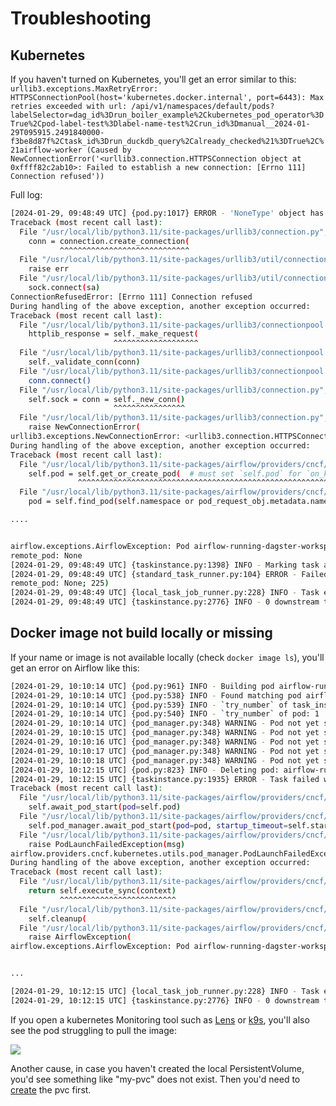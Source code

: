 # Troubleshooting

## Kubernetes

If you haven't turned on Kubernetes, you'll get an error similar to this:
`urllib3.exceptions.MaxRetryError: HTTPSConnectionPool(host='kubernetes.docker.internal', port=6443): Max retries exceeded with url: /api/v1/namespaces/default/pods?labelSelector=dag_id%3Drun_boiler_example%2Ckubernetes_pod_operator%3DTrue%2Cpod-label-test%3Dlabel-name-test%2Crun_id%3Dmanual__2024-01-29T095915.2491840000-f3be8d87f%2Ctask_id%3Drun_duckdb_query%2Calready_checked%21%3DTrue%2C%21airflow-worker (Caused by NewConnectionError('<urllib3.connection.HTTPSConnection object at 0xffff82c2ab10>: Failed to establish a new connection: [Errno 111] Connection refused'))`


Full log:
```sh
[2024-01-29, 09:48:49 UTC] {pod.py:1017} ERROR - 'NoneType' object has no attribute 'metadata'
Traceback (most recent call last):
  File "/usr/local/lib/python3.11/site-packages/urllib3/connection.py", line 174, in _new_conn
    conn = connection.create_connection(
           ^^^^^^^^^^^^^^^^^^^^^^^^^^^^^
  File "/usr/local/lib/python3.11/site-packages/urllib3/util/connection.py", line 95, in create_connection
    raise err
  File "/usr/local/lib/python3.11/site-packages/urllib3/util/connection.py", line 85, in create_connection
    sock.connect(sa)
ConnectionRefusedError: [Errno 111] Connection refused
During handling of the above exception, another exception occurred:
Traceback (most recent call last):
  File "/usr/local/lib/python3.11/site-packages/urllib3/connectionpool.py", line 714, in urlopen
    httplib_response = self._make_request(
                       ^^^^^^^^^^^^^^^^^^^
  File "/usr/local/lib/python3.11/site-packages/urllib3/connectionpool.py", line 403, in _make_request
    self._validate_conn(conn)
  File "/usr/local/lib/python3.11/site-packages/urllib3/connectionpool.py", line 1053, in _validate_conn
    conn.connect()
  File "/usr/local/lib/python3.11/site-packages/urllib3/connection.py", line 363, in connect
    self.sock = conn = self._new_conn()
                       ^^^^^^^^^^^^^^^^
  File "/usr/local/lib/python3.11/site-packages/urllib3/connection.py", line 186, in _new_conn
    raise NewConnectionError(
urllib3.exceptions.NewConnectionError: <urllib3.connection.HTTPSConnection object at 0xffff82db3650>: Failed to establish a new connection: [Errno 111] Connection refused
During handling of the above exception, another exception occurred:
Traceback (most recent call last):
  File "/usr/local/lib/python3.11/site-packages/airflow/providers/cncf/kubernetes/operators/pod.py", line 583, in execute_sync
    self.pod = self.get_or_create_pod(  # must set `self.pod` for `on_kill`
               ^^^^^^^^^^^^^^^^^^^^^^^^^^^^^^^^^^^^^^^^^^^^^^^^^^^^^^^^^^^^
  File "/usr/local/lib/python3.11/site-packages/airflow/providers/cncf/kubernetes/operators/pod.py", line 545, in get_or_create_pod
    pod = self.find_pod(self.namespace or pod_request_obj.metadata.namespace, context=context)

....


airflow.exceptions.AirflowException: Pod airflow-running-dagster-workspace-jdkqug7h returned a failure.
remote_pod: None
[2024-01-29, 09:48:49 UTC] {taskinstance.py:1398} INFO - Marking task as UP_FOR_RETRY. dag_id=run_boiler_example, task_id=run_duckdb_query, execution_date=20210501T000000, start_date=20240129T094849, end_date=20240129T094849
[2024-01-29, 09:48:49 UTC] {standard_task_runner.py:104} ERROR - Failed to execute job 3 for task run_duckdb_query (Pod airflow-running-dagster-workspace-jdkqug7h returned a failure.
remote_pod: None; 225)
[2024-01-29, 09:48:49 UTC] {local_task_job_runner.py:228} INFO - Task exited with return code 1
[2024-01-29, 09:48:49 UTC] {taskinstance.py:2776} INFO - 0 downstream tasks scheduled from follow-on schedule check
```


## Docker image not build locally or missing

If your name or image is not available locally (check `docker image ls`), you'll get an error on Airflow like this:

```sh
[2024-01-29, 10:10:14 UTC] {pod.py:961} INFO - Building pod airflow-running-dagster-workspace-64ngbudj with labels: {'dag_id': 'run_boiler_example', 'task_id': 'run_duckdb_query', 'run_id': 'manual__2024-01-29T101013.7029880000-328a76b5e', 'kubernetes_pod_operator': 'True', 'try_number': '1'}
[2024-01-29, 10:10:14 UTC] {pod.py:538} INFO - Found matching pod airflow-running-dagster-workspace-64ngbudj with labels {'airflow_kpo_in_cluster': 'False', 'airflow_version': '2.7.1-astro.1', 'dag_id': 'run_boiler_example', 'kubernetes_pod_operator': 'True', 'pod-label-test': 'label-name-test', 'run_id': 'manual__2024-01-29T101013.7029880000-328a76b5e', 'task_id': 'run_duckdb_query', 'try_number': '1'}
[2024-01-29, 10:10:14 UTC] {pod.py:539} INFO - `try_number` of task_instance: 1
[2024-01-29, 10:10:14 UTC] {pod.py:540} INFO - `try_number` of pod: 1
[2024-01-29, 10:10:14 UTC] {pod_manager.py:348} WARNING - Pod not yet started: airflow-running-dagster-workspace-64ngbudj
[2024-01-29, 10:10:15 UTC] {pod_manager.py:348} WARNING - Pod not yet started: airflow-running-dagster-workspace-64ngbudj
[2024-01-29, 10:10:16 UTC] {pod_manager.py:348} WARNING - Pod not yet started: airflow-running-dagster-workspace-64ngbudj
[2024-01-29, 10:10:17 UTC] {pod_manager.py:348} WARNING - Pod not yet started: airflow-running-dagster-workspace-64ngbudj
[2024-01-29, 10:10:18 UTC] {pod_manager.py:348} WARNING - Pod not yet started: airflow-running-dagster-workspace-64ngbudj
[2024-01-29, 10:12:15 UTC] {pod.py:823} INFO - Deleting pod: airflow-running-dagster-workspace-64ngbudj
[2024-01-29, 10:12:15 UTC] {taskinstance.py:1935} ERROR - Task failed with exception
Traceback (most recent call last):
  File "/usr/local/lib/python3.11/site-packages/airflow/providers/cncf/kubernetes/operators/pod.py", line 594, in execute_sync
    self.await_pod_start(pod=self.pod)
  File "/usr/local/lib/python3.11/site-packages/airflow/providers/cncf/kubernetes/operators/pod.py", line 556, in await_pod_start
    self.pod_manager.await_pod_start(pod=pod, startup_timeout=self.startup_timeout_seconds)
  File "/usr/local/lib/python3.11/site-packages/airflow/providers/cncf/kubernetes/utils/pod_manager.py", line 354, in await_pod_start
    raise PodLaunchFailedException(msg)
airflow.providers.cncf.kubernetes.utils.pod_manager.PodLaunchFailedException: Pod took longer than 120 seconds to start. Check the pod events in kubernetes to determine why.
During handling of the above exception, another exception occurred:
Traceback (most recent call last):
  File "/usr/local/lib/python3.11/site-packages/airflow/providers/cncf/kubernetes/operators/pod.py", line 578, in execute
    return self.execute_sync(context)
           ^^^^^^^^^^^^^^^^^^^^^^^^^^
  File "/usr/local/lib/python3.11/site-packages/airflow/providers/cncf/kubernetes/operators/pod.py", line 617, in execute_sync
    self.cleanup(
  File "/usr/local/lib/python3.11/site-packages/airflow/providers/cncf/kubernetes/operators/pod.py", line 746, in cleanup
    raise AirflowException(
airflow.exceptions.AirflowException: Pod airflow-running-dagster-workspace-64ngbudj returned a failure.


...

[2024-01-29, 10:12:15 UTC] {local_task_job_runner.py:228} INFO - Task exited with return code 1
[2024-01-29, 10:12:15 UTC] {taskinstance.py:2776} INFO - 0 downstream tasks scheduled from follow-on schedule check
```


If you open a kubernetes Monitoring tool such as [Lens](https://k8slens.dev/) or [k9s](https://k9scli.io/), you'll also see the pod struggling to pull the image:

![](../images/workspaces-error-pull-image.png)


Another cause, in case you haven't created the local PersistentVolume, you'd see something like "my-pvc" does not exist. Then you'd need to [create](https://kanton-bern.github.io/hellodata-be/concepts/workspaces/#volumes-pvc) the pvc first.
